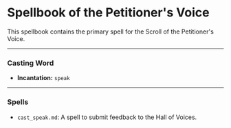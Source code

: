 # Spellbook of the Petitioner's Voice

This spellbook contains the primary spell for the Scroll of the Petitioner's Voice.

---

### Casting Word
- **Incantation:** `speak`

---

### Spells
- `cast_speak.md`: A spell to submit feedback to the Hall of Voices.
